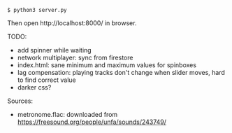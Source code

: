 ```
$ python3 server.py
```

Then open http://localhost:8000/ in browser.

TODO:
- add spinner while waiting
- network multiplayer: sync from firestore
- index.html: sane minimum and maximum values for spinboxes
- lag compensation: playing tracks don't change when slider moves, hard to find correct value
- darker css?

Sources:
- metronome.flac: downloaded from https://freesound.org/people/unfa/sounds/243749/
